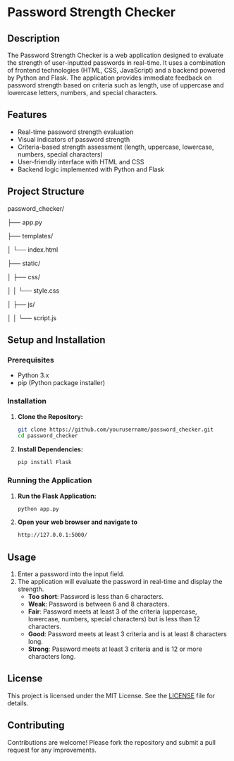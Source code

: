 # Password Strength Checker

## Description

The Password Strength Checker is a web application designed to evaluate the strength of user-inputted passwords in real-time. It uses a combination of frontend technologies (HTML, CSS, JavaScript) and a backend powered by Python and Flask. The application provides immediate feedback on password strength based on criteria such as length, use of uppercase and lowercase letters, numbers, and special characters.

## Features

- Real-time password strength evaluation
- Visual indicators of password strength
- Criteria-based strength assessment (length, uppercase, lowercase, numbers, special characters)
- User-friendly interface with HTML and CSS
- Backend logic implemented with Python and Flask

## Project Structure

password_checker/

├── app.py

├── templates/

│ └── index.html

├── static/

│ ├── css/

│ │ └── style.css

│ ├── js/

│ │ └── script.js


## Setup and Installation

### Prerequisites

- Python 3.x
- pip (Python package installer)

### Installation

1. **Clone the Repository:**

   ```sh
   git clone https://github.com/yourusername/password_checker.git
   cd password_checker
1. **Install Dependencies:**

   ```sh
   pip install Flask

### Running the Application
1. **Run the Flask Application:**

   ```sh
   python app.py
2. **Open your web browser and navigate to**
     ```sh
   http://127.0.0.1:5000/

## Usage

1. Enter a password into the input field.
2. The application will evaluate the password in real-time and display the strength.
   - **Too short**: Password is less than 6 characters.
   - **Weak**: Password is between 6 and 8 characters.
   - **Fair**: Password meets at least 3 of the criteria (uppercase, lowercase, numbers, special characters) but is less than 12 characters.
   - **Good**: Password meets at least 3 criteria and is at least 8 characters long.
   - **Strong**: Password meets at least 3 criteria and is 12 or more characters long.

## License

This project is licensed under the MIT License. See the [LICENSE](LICENSE) file for details.

## Contributing

Contributions are welcome! Please fork the repository and submit a pull request for any improvements.
